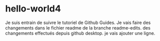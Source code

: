 # hello-world4
Je suis entrain de suivre le tutoriel de Github Guides.
Je vais  faire des changements dans le fichier readme de la branche readme-edits.
des changements effectués depuis github desktop.
je vais ajouter une ligne.